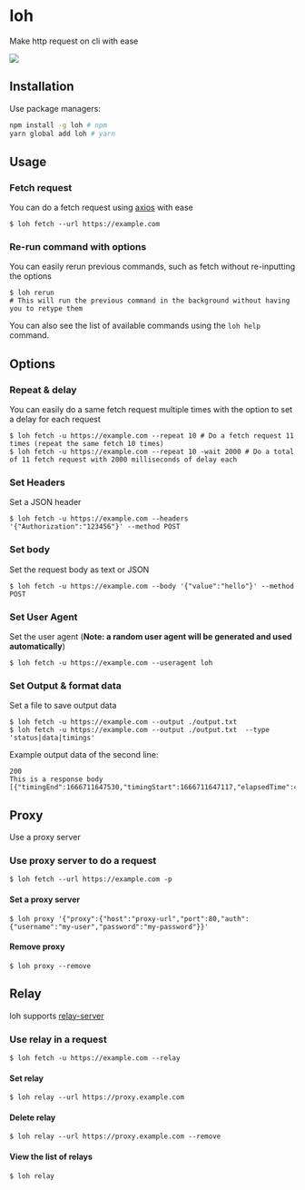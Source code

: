 # loh
Make http request on cli with ease

<a href="https://npmjs.com/loh"><img src="https://badge.fury.io/js/loh.svg"></a>
  
## Installation

Use package managers:
```bash
npm install -g loh # npm
yarn global add loh # yarn
```

## Usage

### Fetch request
You can do a fetch request using [axios](https://npmjs.com/axios) with ease
```
$ loh fetch --url https://example.com
```

### Re-run command with options
You can easily rerun previous commands, such as fetch without re-inputting the options 
```
$ loh rerun 
# This will run the previous command in the background without having you to retype them
```

You can also see the list of available commands using the `loh help` command.

## Options

### Repeat & delay
You can easily do a same fetch request multiple times with the option to set a delay for each request
```
$ loh fetch -u https://example.com --repeat 10 # Do a fetch request 11 times (repeat the same fetch 10 times)
$ loh fetch -u https://example.com --repeat 10 -wait 2000 # Do a total of 11 fetch request with 2000 milliseconds of delay each
```

### Set Headers
Set a JSON header 
```
$ loh fetch -u https://example.com --headers '{"Authorization":"123456"}' --method POST
```

### Set body
Set the request body as text or JSON 
```
$ loh fetch -u https://example.com --body '{"value":"hello"}' --method POST
```

### Set User Agent
Set the user agent (**Note: a random user agent will be generated and used automatically**)
```
$ loh fetch -u https://example.com --useragent loh
```

### Set Output & format data
Set a file to save output data
```
$ loh fetch -u https://example.com --output ./output.txt
$ loh fetch -u https://example.com --output ./output.txt  --type 'status|data|timings'
```
Example output data of the second line:
```
200
This is a response body
[{"timingEnd":1666711647530,"timingStart":1666711647117,"elapsedTime":413}]
```

## Proxy
Use a proxy server
### Use proxy server to do a request
```
$ loh fetch --url https://example.com -p
```
#### Set a proxy server
```
$ loh proxy '{"proxy":{"host":"proxy-url","port":80,"auth":{"username":"my-user","password":"my-password"}}'
```
#### Remove proxy 
```
$ loh proxy --remove
```

## Relay
loh supports [relay-server](https://github.com/codingstudios/Fetch-Relay/tree/main/relayServer)
### Use relay in a request
```
$ loh fetch -u https://example.com --relay
```
#### Set relay
```
$ loh relay --url https://proxy.example.com
```
#### Delete relay
```
$ loh relay --url https://proxy.example.com --remove
```
#### View the list of relays
```
$ loh relay
```




